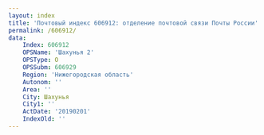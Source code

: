 ```yaml
---
layout: index
title: 'Почтовый индекс 606912: отделение почтовой связи Почты России'
permalink: /606912/
data:
    Index: 606912
    OPSName: 'Шахунья 2'
    OPSType: О
    OPSSubm: 606929
    Region: 'Нижегородская область'
    Autonom: ''
    Area: ''
    City: Шахунья
    City1: ''
    ActDate: '20190201'
    IndexOld: ''
---
```

